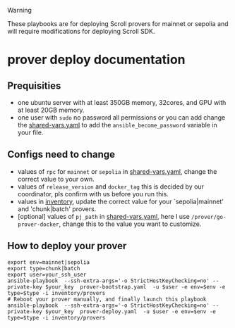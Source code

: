 > [!WARNING]
> These playbooks are for deploying Scroll provers for mainnet or sepolia and will require modifications for deploying Scroll SDK.

# prover deploy documentation

## Prequisities
- one ubuntu server with at least 350GB memory, 32cores, and GPU with at least 20GB memory.
- one user with `sudo` no password all permissions or you can add change the [shared-vars.yaml](vars/shared-vars.yaml) to add the `ansible_become_password` variable in your file.

## Configs need to change
- values of `rpc` for `mainnet` or `sepolia` in [shared-vars.yaml](vars/shared-vars.yaml), change the correct value to your own.
- values of `release_version` and `docker_tag` this is decided by our coordinator, pls confirm with us before you run this.
- values in [inventory](inventory/provers), update the correct value for your `sepolia|mainnet' and 'chunk|batch' provers.
- [optional] values of `pj_path` in [shared-vars.yaml](vars/shared-vars.yaml), here I use `/prover/go-prover-docker`, change this to the value you want to customize.

## How to deploy your prover
```
export env=mainnet|sepolia
export type=chunk|batch
export user=your_ssh_user
ansible-playbook  --ssh-extra-args='-o StrictHostKeyChecking=no' --private-key $your_key  prover-bootstrap.yaml  -u $user -e env=$env -e type=$type -i inventory/provers
# Reboot your prover manually, and finally launch this playbook
ansible-playbook  --ssh-extra-args='-o StrictHostKeyChecking=no' --private-key $your_key  prover-deploy.yaml  -u $user -e env=$env -e type=$type -i inventory/provers
```
